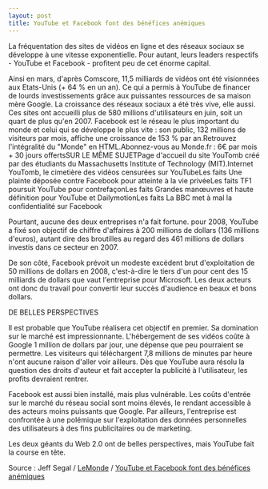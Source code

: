 ```yaml
---
layout: post
title: YouTube et Facebook font des bénéfices anémiques
---
```


La fréquentation des sites de vidéos en ligne et des réseaux sociaux se développe à une vitesse exponentielle. Pour autant, leurs leaders respectifs - YouTube et Facebook - profitent peu de cet énorme capital.

Ainsi en mars, d'après Comscore, 11,5 milliards de vidéos ont été visionnées aux Etats-Unis (+ 64 % en un an). Ce qui a permis à YouTube de financer de lourds investissements grâce aux puissantes ressources de sa maison mère Google. La croissance des réseaux sociaux a été très vive, elle aussi. Ces sites ont accueilli plus de 580 millions d'utilisateurs en juin, soit un quart de plus qu'en 2007. Facebook est le réseau le plus important du monde et celui qui se développe le plus vite : son public, 132 millions de visiteurs par mois, affiche une croissance de 153 % par an.Retrouvez l'intégralité du "Monde" en HTML.Abonnez-vous au Monde.fr : 6€ par mois + 30 jours offertsSUR LE MÊME SUJETPage d'accueil du site YouTomb créé par des étudiants du Massachusetts Institute of Technology (MIT).Internet YouTomb, le cimetière des vidéos censurées sur YouTubeLes faits Une plainte déposée contre Facebook pour atteinte à la vie privéeLes faits TF1 poursuit YouTube pour contrefaçonLes faits Grandes manœuvres et haute définition pour YouTube et DailymotionLes faits La BBC met à mal la confidentialité sur Facebook

Pourtant, aucune des deux entreprises n'a fait fortune. pour 2008, YouTube a fixé son objectif de chiffre d'affaires à 200 millions de dollars (136 millions d'euros), autant dire des broutilles au regard des 461 millions de dollars investis dans ce secteur en 2007.

De son côté, Facebook prévoit un modeste excédent brut d'exploitation de 50 millions de dollars en 2008, c'est-à-dire le tiers d'un pour cent des 15 milliards de dollars que vaut l'entreprise pour Microsoft. Les deux acteurs ont donc du travail pour convertir leur succès d'audience en beaux et bons dollars.

DE BELLES PERSPECTIVES

Il est probable que YouTube réalisera cet objectif en premier. Sa domination sur le marché est impressionnante. L'hébergement de ses vidéos coûte à Google 1 million de dollars par jour, une dépense que peu pourraient se permettre. Les visiteurs qui téléchargent 7,8 millions de minutes par heure n'ont aucune raison d'aller voir ailleurs. Dès que YouTube aura résolu la question des droits d'auteur et fait accepter la publicité à l'utilisateur, les profits devraient rentrer.

Facebook est aussi bien installé, mais plus vulnérable. Les coûts d'entrée sur le marché du réseau social sont moins élevés, le rendant accessible à des acteurs moins puissants que Google. Par ailleurs, l'entreprise est confrontée à une polémique sur l'exploitation des données personnelles des utilisateurs à des fins publicitaires ou de marketing.

Les deux géants du Web 2.0 ont de belles perspectives, mais YouTube fait la course en tête.

Source : Jeff Segal / <a href="http://www.lemonde.fr" hreflang="fr">LeMonde</a> / <a href="http://www.lemonde.fr/economie/article/2008/08/25/youtube-et-facebook-font-des-benefices-anemiques_1087610_3234.html#ens_id=1087774" hreflang="fr">YouTube et Facebook font des bénéfices anémiques</a>
